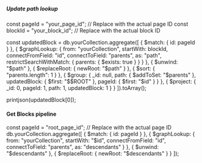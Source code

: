 ##### Update path lookup
const pageId = "your_page_id"; // Replace with the actual page ID
const blockId = "your_block_id"; // Replace with the actual block ID

const updatedBlock = db.yourCollection.aggregate([
  {
    $match: {
      id: pageId
    }
  },
  {
    $graphLookup: {
      from: "yourCollection",
      startWith: blockId,
      connectFromField: "id",
      connectToField: "parents",
      as: "path",
      restrictSearchWithMatch: {
        parents: { $exists: true }
      }
    }
  },
  {
    $unwind: "$path"
  },
  {
    $replaceRoot: { newRoot: "$path" }
  },
  {
    $sort: { "parents.length": 1 }
  },
  {
    $group: {
      _id: null,
      path: { $addToSet: "$parents" },
      updatedBlock: { $first: "$$ROOT" },
      pageId: { $first: "$id" }
    }
  },
  {
    $project: {
      _id: 0,
      pageId: 1,
      path: 1,
      updatedBlock: 1
    }
  }
]).toArray();

printjson(updatedBlock[0]);



#### Get Blocks pipeline
const pageId = "root_page_id"; // Replace with the actual page ID db.yourCollection.aggregate([ { $match: { id: pageId } }, { $graphLookup: { from: "yourCollection", startWith: "$id", connectFromField: "id", connectToField: "parents", as: "descendants" } }, { $unwind: "$descendants" }, { $replaceRoot: { newRoot: "$descendants" } } ]);